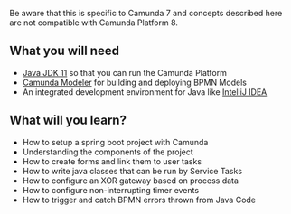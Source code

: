 Be aware that this is specific to Camunda 7 and concepts described here are not compatible with Camunda Platform 8.

## What you will need 
* [Java JDK 11](https://www.oracle.com/java/technologies/javase-jdk11-downloads.html) so that you can run the Camunda Platform
* [Camunda Modeler](https://camunda.com/download/modeler/) for building and deploying BPMN Models
* An integrated development environment for Java like [IntelliJ IDEA](https://www.jetbrains.com/idea/download/) 

## What will you learn?
* How to setup a spring boot project with Camunda
* Understanding the components of the project
* How to create forms and link them to user tasks
* How to write java classes that can be run by Service Tasks
* How to configure an XOR gateway based on process data
* How to configure non-interrupting timer events
* How to trigger and catch BPMN errors thrown from Java Code
